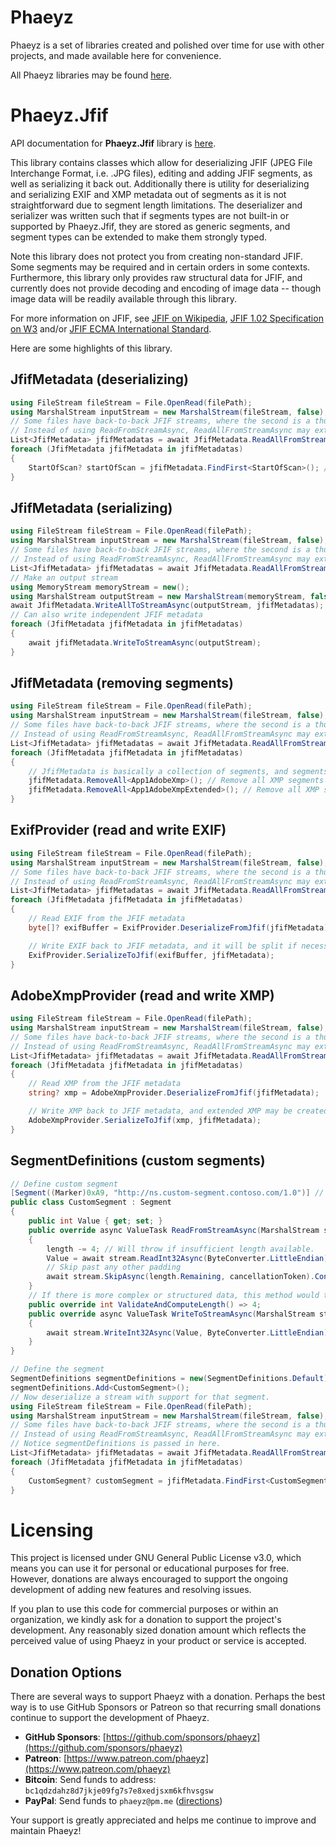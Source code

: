 # Phaeyz

Phaeyz is a set of libraries created and polished over time for use with other projects, and made available here for convenience.

All Phaeyz libraries may be found [here](https://github.com/Phaeyz).

# Phaeyz.Jfif

API documentation for **Phaeyz.Jfif** library is [here](https://github.com/Phaeyz/Jfif/blob/main/docs/Phaeyz.Jfif.md).

This library contains classes which allow for deserializing JFIF (JPEG File Interchange Format, i.e. .JPG files), editing and adding JFIF segments, as well as serializing it back out. Additionally there is utility for deserializing and serializing EXIF and XMP metadata out of segments as it is not straightforward due to segment length limitations. The deserializer and serializer was written such that if segments types are not built-in or supported by Phaeyz.Jfif, they are stored as generic segments, and segment types can be extended to make them strongly typed.

Note this library does not protect you from creating non-standard JFIF. Some segments may be required and in certain orders in some contexts. Furthermore, this library only provides raw structural data for JFIF, and currently does not provide decoding and encoding of image data -- though image data will be readily available through this library.

For more information on JFIF, see [JFIF on Wikipedia](https://en.wikipedia.org/wiki/JPEG_File_Interchange_Format), [JFIF 1.02 Specification on W3](http://www.w3.org/Graphics/JPEG/jfif3.pdf) and/or [JFIF ECMA International Standard](https://ecma-international.org/publications-and-standards/technical-reports/ecma-tr-98/).

Here are some highlights of this library.

## JfifMetadata (deserializing)

```C#
using FileStream fileStream = File.OpenRead(filePath);
using MarshalStream inputStream = new MarshalStream(fileStream, false); // Used to efficiently read file
// Some files have back-to-back JFIF streams, where the second is a thumbnail or grayscale version.
// Instead of using ReadFromStreamAsync, ReadAllFromStreamAsync may extract them all into a list.
List<JfifMetadata> jfifMetadatas = await JfifMetadata.ReadAllFromStreamAsync(inputStream);
foreach (JfifMetadata jfifMetadata in jfifMetadatas)
{
    StartOfScan? startOfScan = jfifMetadata.FindFirst<StartOfScan>(); // Get the SOS segment
}
```

## JfifMetadata (serializing)

```C#
using FileStream fileStream = File.OpenRead(filePath);
using MarshalStream inputStream = new MarshalStream(fileStream, false); // Used to efficiently read file
// Some files have back-to-back JFIF streams, where the second is a thumbnail or grayscale version.
// Instead of using ReadFromStreamAsync, ReadAllFromStreamAsync may extract them all into a list.
List<JfifMetadata> jfifMetadatas = await JfifMetadata.ReadAllFromStreamAsync(inputStream);
// Make an output stream
using MemoryStream memoryStream = new();
using MarshalStream outputStream = new MarshalStream(memoryStream, false); // Used to efficient write file
await JfifMetadata.WriteAllToStreamAsync(outputStream, jfifMetadatas); // Can write all JFIF metadata
// Can also write independent JFIF metadata
foreach (JfifMetadata jfifMetadata in jfifMetadatas)
{
    await jfifMetadata.WriteToStreamAsync(outputStream);
}
```

## JfifMetadata (removing segments)

```C#
using FileStream fileStream = File.OpenRead(filePath);
using MarshalStream inputStream = new MarshalStream(fileStream, false); // Used to efficiently read file
// Some files have back-to-back JFIF streams, where the second is a thumbnail or grayscale version.
// Instead of using ReadFromStreamAsync, ReadAllFromStreamAsync may extract them all into a list.
List<JfifMetadata> jfifMetadatas = await JfifMetadata.ReadAllFromStreamAsync(inputStream);
foreach (JfifMetadata jfifMetadata in jfifMetadatas)
{
    // JfifMetadata is basically a collection of segments, and segments may be removed
    jfifMetadata.RemoveAll<App1AdobeXmp>(); // Remove all XMP segments
    jfifMetadata.RemoveAll<App1AdobeXmpExtended>(); // Remove all XMP segments
}
```

## ExifProvider (read and write EXIF)

```C#
using FileStream fileStream = File.OpenRead(filePath);
using MarshalStream inputStream = new MarshalStream(fileStream, false); // Used to efficiently read file
// Some files have back-to-back JFIF streams, where the second is a thumbnail or grayscale version.
// Instead of using ReadFromStreamAsync, ReadAllFromStreamAsync may extract them all into a list.
List<JfifMetadata> jfifMetadatas = await JfifMetadata.ReadAllFromStreamAsync(inputStream);
foreach (JfifMetadata jfifMetadata in jfifMetadatas)
{
    // Read EXIF from the JFIF metadata
    byte[]? exifBuffer = ExifProvider.DeserializeFromJfif(jfifMetadata);

    // Write EXIF back to JFIF metadata, and it will be split if necessary and positioned correctly.
    ExifProvider.SerializeToJfif(exifBuffer, jfifMetadata);
}
```

## AdobeXmpProvider (read and write XMP)

```C#
using FileStream fileStream = File.OpenRead(filePath);
using MarshalStream inputStream = new MarshalStream(fileStream, false); // Used to efficiently read file
// Some files have back-to-back JFIF streams, where the second is a thumbnail or grayscale version.
// Instead of using ReadFromStreamAsync, ReadAllFromStreamAsync may extract them all into a list.
List<JfifMetadata> jfifMetadatas = await JfifMetadata.ReadAllFromStreamAsync(inputStream);
foreach (JfifMetadata jfifMetadata in jfifMetadatas)
{
    // Read XMP from the JFIF metadata
    string? xmp = AdobeXmpProvider.DeserializeFromJfif(jfifMetadata);

    // Write XMP back to JFIF metadata, and extended XMP may be created as necessary.
    AdobeXmpProvider.SerializeToJfif(xmp, jfifMetadata);
}
```

## SegmentDefinitions (custom segments)

```C#
// Define custom segment
[Segment((Marker)0xA9, "http://ns.custom-segment.contoso.com/1.0")] // Optionally, with an identifier
public class CustomSegment : Segment
{
    public int Value { get; set; }
    public override async ValueTask ReadFromStreamAsync(MarshalStream stream, SegmentLength length, CancellationToken cancellationToken)
    {
        length -= 4; // Will throw if insufficient length available.
        Value = await stream.ReadInt32Async(ByteConverter.LittleEndian);
        // Skip past any other padding
        await stream.SkipAsync(length.Remaining, cancellationToken).ConfigureAwait(false);
    }
    // If there is more complex or structured data, this method would throw if the segment is invalid
    public override int ValidateAndComputeLength() => 4;
    public override async ValueTask WriteToStreamAsync(MarshalStream stream, CancellationToken cancellationToken)
    {
        await stream.WriteInt32Async(Value, ByteConverter.LittleEndian);
    }
}

// Define the segment
SegmentDefinitions segmentDefinitions = new(SegmentDefinitions.Default);
segmentDefinitions.Add<CustomSegment>();
// Now deserialize a stream with support for that segment.
using FileStream fileStream = File.OpenRead(filePath);
using MarshalStream inputStream = new MarshalStream(fileStream, false); // Used to efficiently read file
// Some files have back-to-back JFIF streams, where the second is a thumbnail or grayscale version.
// Instead of using ReadFromStreamAsync, ReadAllFromStreamAsync may extract them all into a list.
// Notice segmentDefinitions is passed in here.
List<JfifMetadata> jfifMetadatas = await JfifMetadata.ReadAllFromStreamAsync(inputStream, segmentDefinitions);
foreach (JfifMetadata jfifMetadata in jfifMetadatas)
{
    CustomSegment? customSegment = jfifMetadata.FindFirst<CustomSegment>(); // Now fetch the custom segment
}
```

# Licensing

This project is licensed under GNU General Public License v3.0, which means you can use it for personal or educational purposes for free. However, donations are always encouraged to support the ongoing development of adding new features and resolving issues.

If you plan to use this code for commercial purposes or within an organization, we kindly ask for a donation to support the project's development. Any reasonably sized donation amount which reflects the perceived value of using Phaeyz in your product or service is accepted.

## Donation Options

There are several ways to support Phaeyz with a donation. Perhaps the best way is to use GitHub Sponsors or Patreon so that recurring small donations continue to support the development of Phaeyz.

- **GitHub Sponsors**: [https://github.com/sponsors/phaeyz](https://github.com/sponsors/phaeyz)
- **Patreon**: [https://www.patreon.com/phaeyz](https://www.patreon.com/phaeyz)
- **Bitcoin**: Send funds to address: ```bc1qdzdahz8d7jkje09fg7s7e8xedjsxm6kfhvsgsw```
- **PayPal**: Send funds to ```phaeyz@pm.me``` ([directions](https://www.paypal.com/us/cshelp/article/how-do-i-send-money-help293))

Your support is greatly appreciated and helps me continue to improve and maintain Phaeyz!